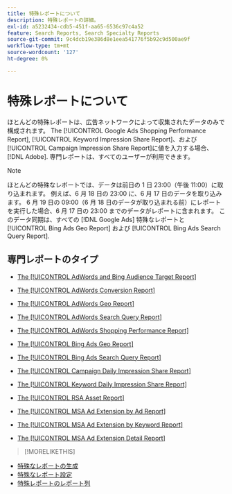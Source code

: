 ```yaml
---
title: 特殊レポートについて
description: 特殊レポートの詳細。
exl-id: a5232434-cdb5-451f-aa65-6536c97c4a52
feature: Search Reports, Search Specialty Reports
source-git-commit: 9c4dcb19e386d8e1eea541776f5b92c9d500ae9f
workflow-type: tm+mt
source-wordcount: '127'
ht-degree: 0%

---
```


# 特殊レポートについて

ほとんどの特殊レポートは、広告ネットワークによって収集されたデータのみで構成されます。 The [!UICONTROL Google Ads Shopping Performance Report], [!UICONTROL Keyword Impression Share Report]、および [!UICONTROL Campaign Impression Share Report]に値を入力する場合、 [!DNL Adobe]. 専門レポートは、すべてのユーザーが利用できます。

>[!NOTE]
>
>ほとんどの特殊なレポートでは、データは前日の 1 日 23:00（午後 11:00）に取り込まれます。 例えば、6 月 18 日の 23:00 に、6 月 17 日のデータを取り込みます。 6 月 19 日の 09:00（6 月 18 日のデータが取り込まれる前）にレポートを実行した場合、6 月 17 日の 23:00 までのデータがレポートに含まれます。 このデータ同期は、すべての [!DNL Google Ads] 特殊なレポートと [!UICONTROL Bing Ads Geo Report] および [!UICONTROL Bing Ads Search Query Report].

## 専門レポートのタイプ

* [The [!UICONTROL AdWords and Bing Audience Target Report]](/help/search-social-commerce/reports/management/specialty/adwords-bing-audience-target-report.md)

* [The [!UICONTROL AdWords Conversion Report]](/help/search-social-commerce/reports/management/specialty/adwords-conversion-report.md)

* [The [!UICONTROL AdWords Geo Report]](/help/search-social-commerce/reports/management/specialty/adwords-geo-report.md)

* [The [!UICONTROL AdWords Search Query Report]](/help/search-social-commerce/reports/management/specialty/adwords-search-query-report.md)

* [The [!UICONTROL AdWords Shopping Performance Report]](/help/search-social-commerce/reports/management/specialty/adwords-shopping-performance-report.md)

* [The [!UICONTROL Bing Ads Geo Report]](/help/search-social-commerce/reports/management/specialty/bing-ads-geo-report.md)

* [The [!UICONTROL Bing Ads Search Query Report]](/help/search-social-commerce/reports/management/specialty/bing-ads-search-query-report.md)

* [The [!UICONTROL Campaign Daily Impression Share Report]](/help/search-social-commerce/reports/management/specialty/campaign-daily-impression-share-report.md)

* [The [!UICONTROL Keyword Daily Impression Share Report]](/help/search-social-commerce/reports/management/specialty/keyword-daily-impression-share-report.md)

* [The [!UICONTROL RSA Asset Report]](/help/search-social-commerce/reports/management/specialty/rsa-asset-report.md)

* [The [!UICONTROL MSA Ad Extension by Ad Report]](msa-ad-extension-detail-report.md)

* [The [!UICONTROL MSA Ad Extension by Keyword Report]](msa-ad-extension-by-keyword-report.md)

* [The [!UICONTROL MSA Ad Extension Detail Report]](msa-ad-extension-by-ad-report.md)

>[!MORELIKETHIS]
>
* [特殊なレポートの生成](/help/search-social-commerce/reports/management/specialty/specialty-report-generate.md)
* [特殊なレポート設定](/help/search-social-commerce/reports/management/specialty/specialty-report-settings.md)
* [特殊レポートのレポート列](/help/search-social-commerce/reports/management/specialty/specialty-report-columns.md)
